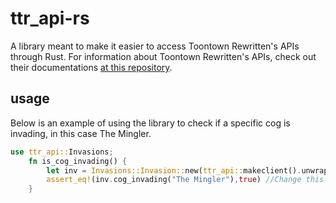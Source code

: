 # ttr_api-rs

A library meant to make it easier to access Toontown Rewritten's APIs through Rust. For information about Toontown Rewritten's APIs, check out their documentations [at this repository](https://github.com/ToontownRewritten/api-doc).  

## usage

Below is an example of using the library to check if a specific cog is invading, in this case The Mingler.

```Rust
use ttr_api::Invasions;
    fn is_cog_invading() {
        let inv = Invasions::Invasion::new(ttr_api::makeclient().unwrap()).unwrap();
        assert_eq!(inv.cog_invading("The Mingler"),true) //Change this to a cog that is currently invading.
    }
```
